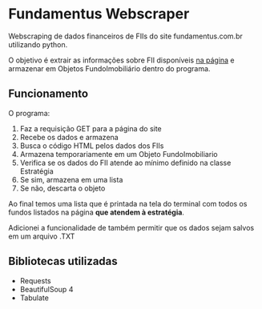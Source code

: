 # Fundamentus Webscraper
 Webscraping de dados financeiros de FIIs do site fundamentus.com.br utilizando python.

O objetivo é extrair as informações sobre FII disponíveis [na página](https://fundamentus.com.br/fii_resultado.php) e armazenar em Objetos FundoImobiliário dentro do programa.

## Funcionamento

O programa:
1. Faz a requisição GET para a página do site
2. Recebe os dados e armazena
3. Busca o código HTML pelos dados dos FIIs
4. Armazena temporariamente em um Objeto FundoImobiliario
5. Verifica se os dados do FII atende ao mínimo definido na classe Estratégia
6. Se sim, armazena em uma lista
7. Se não, descarta o objeto

Ao final temos uma lista que é printada na tela do terminal com todos os fundos listados na página **que atendem à estratégia**. 

Adicionei a funcionalidade de também permitir que os dados sejam salvos em um arquivo .TXT

## Bibliotecas utilizadas
* Requests
* BeautifulSoup 4
* Tabulate
